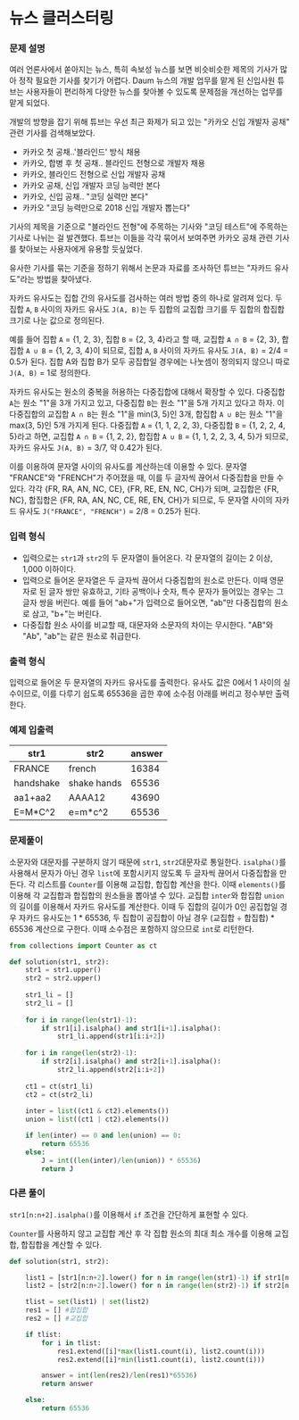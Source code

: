 # 뉴스 클러스터링

### 문제 설명

여러 언론사에서 쏟아지는 뉴스, 특히 속보성 뉴스를 보면 비슷비슷한 제목의 기사가 많아 정작 필요한 기사를 찾기가 어렵다. Daum 뉴스의 개발 업무를 맡게 된 신입사원 튜브는 사용자들이 편리하게 다양한 뉴스를 찾아볼 수 있도록 문제점을 개선하는 업무를 맡게 되었다.

개발의 방향을 잡기 위해 튜브는 우선 최근 화제가 되고 있는 "카카오 신입 개발자 공채" 관련 기사를 검색해보았다.

- 카카오 첫 공채..'블라인드' 방식 채용
- 카카오, 합병 후 첫 공채.. 블라인드 전형으로 개발자 채용
- 카카오, 블라인드 전형으로 신입 개발자 공채
- 카카오 공채, 신입 개발자 코딩 능력만 본다
- 카카오, 신입 공채.. "코딩 실력만 본다"
- 카카오 "코딩 능력만으로 2018 신입 개발자 뽑는다"

기사의 제목을 기준으로 "블라인드 전형"에 주목하는 기사와 "코딩 테스트"에 주목하는 기사로 나뉘는 걸 발견했다. 튜브는 이들을 각각 묶어서 보여주면 카카오 공채 관련 기사를 찾아보는 사용자에게 유용할 듯싶었다.

유사한 기사를 묶는 기준을 정하기 위해서 논문과 자료를 조사하던 튜브는 "자카드 유사도"라는 방법을 찾아냈다.

자카드 유사도는 집합 간의 유사도를 검사하는 여러 방법 중의 하나로 알려져 있다. 두 집합 `A`, `B` 사이의 자카드 유사도 `J(A, B)`는 두 집합의 교집합 크기를 두 집합의 합집합 크기로 나눈 값으로 정의된다.

예를 들어 집합 `A` = {1, 2, 3}, 집합 `B` = {2, 3, 4}라고 할 때, 교집합 `A ∩ B` = {2, 3}, 합집합 `A ∪ B` = {1, 2, 3, 4}이 되므로, 집합 `A`, `B` 사이의 자카드 유사도 `J(A, B)` = 2/4 = 0.5가 된다. 집합 A와 집합 B가 모두 공집합일 경우에는 나눗셈이 정의되지 않으니 따로 `J(A, B)` = 1로 정의한다.

자카드 유사도는 원소의 중복을 허용하는 다중집합에 대해서 확장할 수 있다. 다중집합 `A`는 원소 "1"을 3개 가지고 있고, 다중집합 `B`는 원소 "1"을 5개 가지고 있다고 하자. 이 다중집합의 교집합 `A ∩ B`는 원소 "1"을 min(3, 5)인 3개, 합집합 `A ∪ B`는 원소 "1"을 max(3, 5)인 5개 가지게 된다. 다중집합 `A` = {1, 1, 2, 2, 3}, 다중집합 `B` = {1, 2, 2, 4, 5}라고 하면, 교집합 `A ∩ B` = {1, 2, 2}, 합집합 `A ∪ B` = {1, 1, 2, 2, 3, 4, 5}가 되므로, 자카드 유사도 `J(A, B)` = 3/7, 약 0.42가 된다.

이를 이용하여 문자열 사이의 유사도를 계산하는데 이용할 수 있다. 문자열 "FRANCE"와 "FRENCH"가 주어졌을 때, 이를 두 글자씩 끊어서 다중집합을 만들 수 있다. 각각 {FR, RA, AN, NC, CE}, {FR, RE, EN, NC, CH}가 되며, 교집합은 {FR, NC}, 합집합은 {FR, RA, AN, NC, CE, RE, EN, CH}가 되므로, 두 문자열 사이의 자카드 유사도 `J("FRANCE", "FRENCH")` = 2/8 = 0.25가 된다.

### 입력 형식

- 입력으로는 `str1`과 `str2`의 두 문자열이 들어온다. 각 문자열의 길이는 2 이상, 1,000 이하이다.
- 입력으로 들어온 문자열은 두 글자씩 끊어서 다중집합의 원소로 만든다. 이때 영문자로 된 글자 쌍만 유효하고, 기타 공백이나 숫자, 특수 문자가 들어있는 경우는 그 글자 쌍을 버린다. 예를 들어 "ab+"가 입력으로 들어오면, "ab"만 다중집합의 원소로 삼고, "b+"는 버린다.
- 다중집합 원소 사이를 비교할 때, 대문자와 소문자의 차이는 무시한다. "AB"와 "Ab", "ab"는 같은 원소로 취급한다.

### 출력 형식

입력으로 들어온 두 문자열의 자카드 유사도를 출력한다. 유사도 값은 0에서 1 사이의 실수이므로, 이를 다루기 쉽도록 65536을 곱한 후에 소수점 아래를 버리고 정수부만 출력한다.

### 예제 입출력

| str1      | str2        | answer |
| --------- | ----------- | ------ |
| FRANCE    | french      | 16384  |
| handshake | shake hands | 65536  |
| aa1+aa2   | AAAA12      | 43690  |
| E=M*C^2   | e=m*c^2     | 65536  |



### 문제풀이

소문자와 대문자를 구분하지 않기 때문에 `str1`, `str2`대문자로 통일한다. `isalpha()`를 사용해서 문자가 아닌 경우 `list`에 포함시키지 않도록 두 글자씩 끊어서 다중집합을 만든다.  각 리스트를 `Counter`를 이용해 교집합, 합집합 계산을 한다. 이때 `elements()`를 이용해 각 교집합과 합집합의 원소들을 뽑아낼 수 있다. 교집합 `inter`와 합집합 `union`의 길이를 이용해서 자카드 유사도를 계산한다. 이때 두 집합의 길이가 0인 공집합일 경우 자카드 유사도는 1 * 65536, 두 집합이 공집합이 아닐 경우 (교집합 ÷ 합집합) * 65536 계산으로 구한다.  이때 소수점은 포함하지 않으므로 `int`로 리턴한다.

```python
from collections import Counter as ct

def solution(str1, str2):
    str1 = str1.upper()
    str2 = str2.upper()
    
    str1_li = []
    str2_li = []
    
    for i in range(len(str1)-1):
        if str1[i].isalpha() and str1[i+1].isalpha():
            str1_li.append(str1[i:i+2])
            
    for i in range(len(str2)-1):
        if str2[i].isalpha() and str2[i+1].isalpha():
            str2_li.append(str2[i:i+2])
    
    ct1 = ct(str1_li)
    ct2 = ct(str2_li)
    
    inter = list((ct1 & ct2).elements())
    union = list((ct1 | ct2).elements())

    if len(inter) == 0 and len(union) == 0:
        return 65536
    else:
        J = int((len(inter)/len(union)) * 65536)
        return J
```



### 다른 풀이

`str1[n:n+2].isalpha()`를 이용해서 `if` 조건을 간단하게 표현할 수 있다.

`Counter`를 사용하지 않고 교집합 계산 후 각 집합 원소의 최대 최소 개수를 이용해 교집합, 합집합을 계산할 수 있다.

```python
def solution(str1, str2):

    list1 = [str1[n:n+2].lower() for n in range(len(str1)-1) if str1[n:n+2].isalpha()]
    list2 = [str2[n:n+2].lower() for n in range(len(str2)-1) if str2[n:n+2].isalpha()]

    tlist = set(list1) | set(list2)
    res1 = [] #합집합
    res2 = [] #교집합

    if tlist:
        for i in tlist:
            res1.extend([i]*max(list1.count(i), list2.count(i)))
            res2.extend([i]*min(list1.count(i), list2.count(i)))

        answer = int(len(res2)/len(res1)*65536)
        return answer

    else:
        return 65536
```

